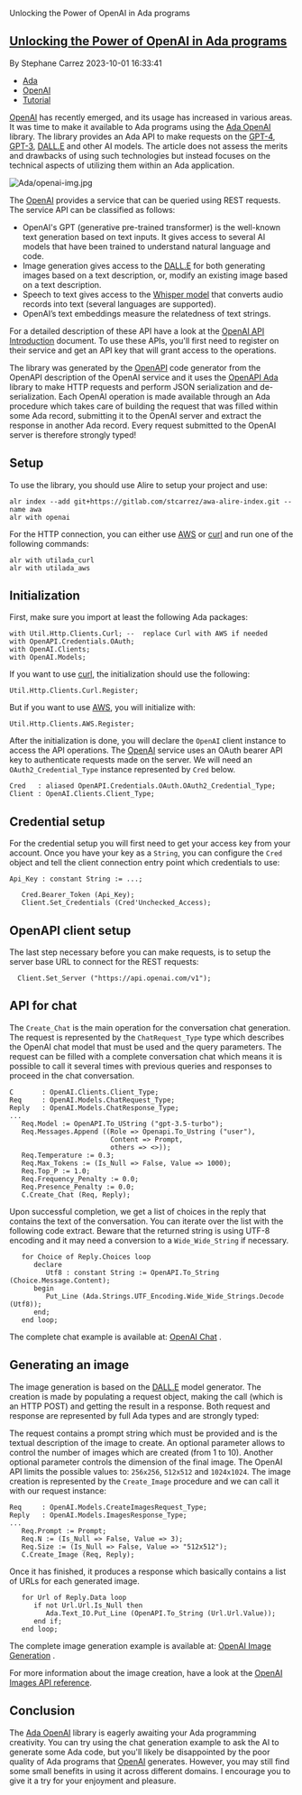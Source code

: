  Unlocking the Power of OpenAI in Ada programs


## [Unlocking the Power of OpenAI in Ada programs](/vacs/blogs/post.html?post=2023/10/01/Unlocking-the-Power-of-OpenAI-in-Ada-programs)

By Stephane Carrez 2023-10-01 16:33:41

* [Ada](/vacs/blogs/tagged.html?tag=Ada)
* [OpenAI](/vacs/blogs/tagged.html?tag=OpenAI)
* [Tutorial](/vacs/blogs/tagged.html?tag=Tutorial)


[OpenAI](https://openai.com/) has recently emerged, and its usage has increased in various areas. It was time to make it available to Ada programs using the [Ada OpenAI](https://gitlab.com/stcarrez/ada-openai) library. The library provides an Ada API to make requests on the [GPT-4](https://platform.openai.com/docs/models/gpt-4), [GPT-3](https://platform.openai.com/docs/models/gpt-3-5), [DALL.E](https://platform.openai.com/docs/models/dall-e) and other AI models.  The article does not assess the merits and drawbacks of using such technologies but instead focuses on the technical aspects of utilizing them within an Ada application.

![Ada/openai-img.jpg](/vacs/blogs/images/3801/1603/default/openai-img.jpg)

The [OpenAI](https://openai.com/) provides a service that can be queried using REST requests. The service API can be classified as follows:

* OpenAI's GPT (generative pre-trained transformer) is the well-known text generation based on text inputs. It gives access to several AI models that have been trained to understand natural language and code.
* Image generation gives access to the [DALL.E](https://platform.openai.com/docs/models/dall-e) for both generating images based on a text description, or, modify an existing image based on a text description.
* Speech to text gives access to the [Whisper model](https://openai.com/research/whisper) that converts audio records into text (several languages are supported).
* OpenAI’s text embeddings measure the relatedness of text strings.


For a detailed description of these API have a look at the [OpenAI API Introduction](https://platform.openai.com/docs/introduction) document.  To use these APIs, you'll first need to register on their service and get an API key that will grant access to the operations.

The library was generated by the [OpenAPI](https://github.com/OpenAPITools/openapi-generator) code generator from the OpenAPI description of the OpenAI service and it uses the [OpenAPI Ada](https://github.com/stcarrez/swagger-ada) library to make HTTP requests and perform JSON serialization and de-serialization. Each OpenAI operation is made available through an Ada procedure which takes care of building the request that was filled within some Ada record, submitting it to the OpenAI server and extract the response in another Ada record. Every request submitted to the OpenAI server is therefore strongly typed\!

## Setup

To use the library, you should use Alire to setup your project and use:

```
alr index --add git+https://gitlab.com/stcarrez/awa-alire-index.git --name awa
alr with openai
```

For the HTTP connection, you can either use [AWS](https://github.com/AdaCore/aws) or [curl](https://curl.se/) and run one of the following commands:

```
alr with utilada_curl
alr with utilada_aws
```

## Initialization

First, make sure you import at least the following Ada packages:

```
with Util.Http.Clients.Curl; --  replace Curl with AWS if needed
with OpenAPI.Credentials.OAuth;
with OpenAI.Clients;
with OpenAI.Models;
```

If you want to use [curl](https://curl.se/), the initialization should use the following:

```
Util.Http.Clients.Curl.Register;
```

But if you want to use [AWS](https://github.com/AdaCore/aws), you will initialize with:

```
Util.Http.Clients.AWS.Register;
```

After the initialization is done, you will declare the `OpenAI` client instance to access the API operations.  The [OpenAI](https://openai.com/) service uses an OAuth bearer API key to authenticate requests made on the server.  We will need an `OAuth2_Credential_Type` instance represented by `Cred` below.

```
Cred   : aliased OpenAPI.Credentials.OAuth.OAuth2_Credential_Type;
Client : OpenAI.Clients.Client_Type;
```

## Credential setup

For the credential setup you will first need to get your access key from your account. Once you have your key as a `String`, you can configure the `Cred` object and tell the client connection entry point which credentials to use:

```
Api_Key : constant String := ...;

   Cred.Bearer_Token (Api_Key);
   Client.Set_Credentials (Cred'Unchecked_Access);
```

## OpenAPI client setup

The last step necessary before you can make requests, is to setup the server base URL to connect for the REST requests:

```
  Client.Set_Server ("https://api.openai.com/v1");
```

## API for chat

The `Create_Chat` is the main operation for the conversation chat generation.  The request is represented by the `ChatRequest_Type` type which describes the OpenAI chat model that must be used and the query parameters.  The request can be filled with a complete conversation chat which means it is possible to call it several times with previous queries and responses to proceed in the chat conversation.

```
C       : OpenAI.Clients.Client_Type;
Req     : OpenAI.Models.ChatRequest_Type;
Reply   : OpenAI.Models.ChatResponse_Type;
...
   Req.Model := OpenAPI.To_UString ("gpt-3.5-turbo");
   Req.Messages.Append ((Role => Openapi.To_Ustring ("user"),
                         Content => Prompt,
                         others => <>));
   Req.Temperature := 0.3;
   Req.Max_Tokens := (Is_Null => False, Value => 1000);
   Req.Top_P := 1.0;
   Req.Frequency_Penalty := 0.0;
   Req.Presence_Penalty := 0.0;
   C.Create_Chat (Req, Reply);
```

Upon successful completion, we get a list of choices in the reply that contains the text of the conversation. You can iterate over the list with the following code extract.  Beware that the returned string is using UTF-8 encoding and it may need a conversion to a `Wide_Wide_String` if necessary.

```
   for Choice of Reply.Choices loop
      declare
         Utf8 : constant String := OpenAPI.To_String (Choice.Message.Content);
      begin
         Put_Line (Ada.Strings.UTF_Encoding.Wide_Wide_Strings.Decode (Utf8));
      end;
   end loop;
```

The complete chat example is available at: [OpenAI Chat](https://gitlab.com/stcarrez/openai-chat) .

## Generating an image

The image generation is based on the [DALL.E](https://platform.openai.com/docs/models/dall-e) model generator. The creation is made by populating a request object, making the call (which is an HTTP POST) and getting the result in a response.  Both request and response are represented by full Ada types and are strongly typed:

The request contains a prompt string which must be provided and is the textual description of the image to create.  An optional parameter allows to control the number of images which are created (from 1 to 10). Another optional parameter controls the dimension of the final image.  The OpenAI API limits the possible values to: `256x256`, `512x512` and `1024x1024`.  The image creation is represented by the `Create_Image` procedure and we can call it with our request instance:

```
Req     : OpenAI.Models.CreateImagesRequest_Type;
Reply   : OpenAI.Models.ImagesResponse_Type;
...
   Req.Prompt := Prompt;
   Req.N := (Is_Null => False, Value => 3);
   Req.Size := (Is_Null => False, Value => "512x512");
   C.Create_Image (Req, Reply);
```

Once it has finished, it produces a response which basically contains a list of URLs for each generated image.

```
   for Url of Reply.Data loop
      if not Url.Url.Is_Null then
         Ada.Text_IO.Put_Line (OpenAPI.To_String (Url.Url.Value));
      end if;
   end loop;
```

The complete image generation example is available at: [OpenAI Image Generation](https://gitlab.com/stcarrez/openai-image) .

For more information about the image creation, have a look at the [OpenAI Images API reference](https://platform.openai.com/docs/api-reference/images).

## Conclusion

The [Ada OpenAI](https://gitlab.com/stcarrez/ada-openai) library is eagerly awaiting your Ada programming creativity.  You can try using the chat generation example to ask the AI to generate some Ada code, but you'll likely be disappointed by the poor quality of Ada programs that [OpenAI](https://openai.com/) generates.  However, you may still find some small benefits in using it across different domains. I encourage you to give it a try for your enjoyment and pleasure.

